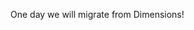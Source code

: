 One day we will migrate from Dimensions!
<!---
 this readme.md will be on my profile, click the Preview link to take a look.
--->
